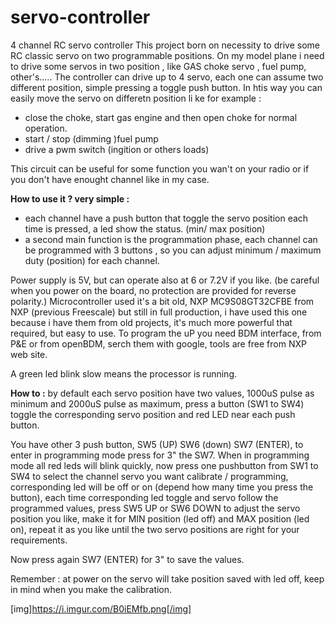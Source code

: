 ﻿# servo-controller
4 channel RC servo controller
This project born on necessity to drive some RC classic servo on two programmable positions.
On my model plane i need to drive some servos in two position , like GAS choke servo , fuel pump, other's.....
The controller can drive up to 4 servo, each one can assume two different position, simple pressing a toggle push button. In htis way you can easily move the servo on differetn position li ke for example :
- close the choke, start gas engine and then open choke for normal operation.
- start / stop (dimming )fuel pump
- drive a pwm switch (ingition or others loads)

This circuit can be useful for some function you wan't on your radio or if you don't have enought channel like in my case.

**How to use it ? very simple :**
- each channel have a push button that toggle the servo position each time is pressed, a led show the status. (min/ max position)
- a second main function is the programmation phase, each channel can be programmed with 3 buttons , so you can adjust minimum / maximum duty (position) for each channel.

Power supply is 5V, but can operate also at 6 or 7.2V if you like. (be careful when you power on the board, no protection are provided for reverse polarity.)
Microcontroller used it's a bit old, NXP MC9S08GT32CFBE from NXP (previous Freescale) but still in full production, i have used this one because i have them from old projects, it's much more powerful that required, but easy to use. To program the uP you need BDM interface, from P&E or from openBDM, serch them with google, tools are free from NXP web site. 

A green led blink slow means the processor is running.

**How to :**
by default each servo position have two values, 1000uS pulse as minimum and 2000uS pulse as maximum, press a button (SW1 to SW4) toggle the corresponding servo position and red LED near each push button.

You have other 3 push button, SW5 (UP) SW6 (down) SW7 (ENTER), to enter in programming mode press for 3" the SW7.
When in programming mode all red leds will blink quickly, now press one pushbutton from SW1 to SW4 to select the channel servo you want calibrate / programming, corresponding led will be off or on (depend how many time you press the button), each time corresponding led toggle and servo follow the programmed values, press SW5 UP or SW6 DOWN to adjust the servo position you like, make it for MIN position (led off) and MAX position (led on), repeat it as you like until the two servo positions are right for your requirements.

Now press again SW7 (ENTER) for 3" to save the values. 

Remember : at power on the servo will take position saved with led off, keep in mind when you make the calibration.

[img]https://i.imgur.com/B0iEMfb.png[/img]
